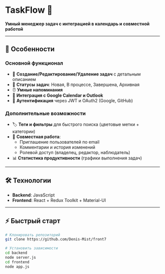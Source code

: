 # TaskFlow 🚀

**Умный менеджер задач с интеграцией в календарь и совместной работой**  

---

## 🌟 Особенности

### Основной функционал
- 📝 **Создание/Редактирование/Удаление задач** с детальным описанием  
- 🚦 **Статусы задач**: Новая, В процессе, Завершена, Архивная  
- ⏰ **Умные напоминания** 
- 📅 **Интеграция с Google Calendar и Outlook**  
- 🔐 **Аутентификация** через JWT и OAuth2 (Google, GitHub)  

### Дополнительные возможности
- 🏷️ **Теги и фильтры** для быстрого поиска (цветовые метки + категории)  
- 👥 **Совместная работа**:  
  - Приглашение пользователей по email  
  - Комментарии и история изменений  
  - Ролевой доступ (владелец, редактор, наблюдатель)  
- 📊 **Статистика продуктивности** (графики выполнения задач)  

---

## 🛠️ Технологии

- **Backend**: JavaScript
- **Frontend**: React + Redux Toolkit + Material-UI  


---

## ⚡ Быстрый старт

```bash
# Клонировать репозиторий
git clone https://github.com/Denis-Mist/front7

# Установить зависимости
cd backend
node server.js
cd frontend
node app.js

